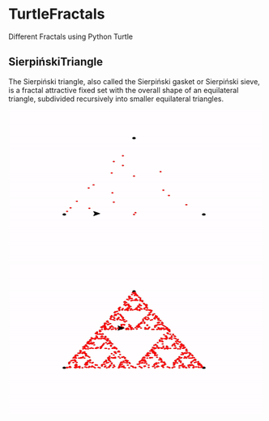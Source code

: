 # TurtleFractals

Different Fractals using Python Turtle

## SierpińskiTriangle

The Sierpiński triangle, also called the Sierpiński gasket or Sierpiński sieve, is a fractal attractive fixed set with the overall shape of an equilateral triangle, subdivided recursively into smaller equilateral triangles.

<div align="center"><img height="300" width="500" src="./resources/sperTri1.gif"></div>
<div align="center"><img height="300" width="500" src="./resources/sperTri2.gif"></div>
